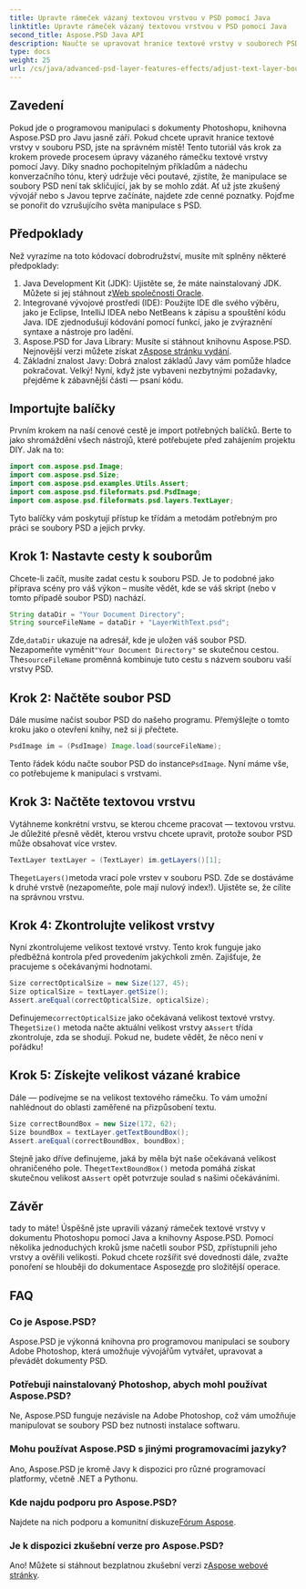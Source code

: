 ```yaml
---
title: Upravte rámeček vázaný textovou vrstvou v PSD pomocí Java
linktitle: Upravte rámeček vázaný textovou vrstvou v PSD pomocí Java
second_title: Aspose.PSD Java API
description: Naučte se upravovat hranice textové vrstvy v souborech PSD pomocí Java s Aspose.PSD. Jednoduchý průvodce s pokyny krok za krokem.
type: docs
weight: 25
url: /cs/java/advanced-psd-layer-features-effects/adjust-text-layer-bound-box-psd/
---
```

## Zavedení
Pokud jde o programovou manipulaci s dokumenty Photoshopu, knihovna Aspose.PSD pro Javu jasně září. Pokud chcete upravit hranice textové vrstvy v souboru PSD, jste na správném místě! Tento tutoriál vás krok za krokem provede procesem úpravy vázaného rámečku textové vrstvy pomocí Javy.
Díky snadno pochopitelným příkladům a nádechu konverzačního tónu, který udržuje věci poutavé, zjistíte, že manipulace se soubory PSD není tak skličující, jak by se mohlo zdát. Ať už jste zkušený vývojář nebo s Javou teprve začínáte, najdete zde cenné poznatky. Pojďme se ponořit do vzrušujícího světa manipulace s PSD.
## Předpoklady
Než vyrazíme na toto kódovací dobrodružství, musíte mít splněny některé předpoklady:
1. Java Development Kit (JDK): Ujistěte se, že máte nainstalovaný JDK. Můžete si jej stáhnout z[Web společnosti Oracle](https://www.oracle.com/java/technologies/javase-jdk11-downloads.html).
2. Integrované vývojové prostředí (IDE): Použijte IDE dle svého výběru, jako je Eclipse, IntelliJ IDEA nebo NetBeans k zápisu a spouštění kódu Java. IDE zjednodušují kódování pomocí funkcí, jako je zvýraznění syntaxe a nástroje pro ladění.
3.  Aspose.PSD for Java Library: Musíte si stáhnout knihovnu Aspose.PSD. Nejnovější verzi můžete získat z[Aspose stránku vydání](https://releases.aspose.com/psd/java/). 
4. Základní znalost Javy: Dobrá znalost základů Javy vám pomůže hladce pokračovat.
Velký! Nyní, když jste vybaveni nezbytnými požadavky, přejděme k zábavnější části — psaní kódu.
## Importujte balíčky
Prvním krokem na naší cenové cestě je import potřebných balíčků. Berte to jako shromáždění všech nástrojů, které potřebujete před zahájením projektu DIY. Jak na to:
```java
import com.aspose.psd.Image;
import com.aspose.psd.Size;
import com.aspose.psd.examples.Utils.Assert;
import com.aspose.psd.fileformats.psd.PsdImage;
import com.aspose.psd.fileformats.psd.layers.TextLayer;
```
Tyto balíčky vám poskytují přístup ke třídám a metodám potřebným pro práci se soubory PSD a jejich prvky.
## Krok 1: Nastavte cesty k souborům
Chcete-li začít, musíte zadat cestu k souboru PSD. Je to podobné jako příprava scény pro váš výkon – musíte vědět, kde se váš skript (nebo v tomto případě soubor PSD) nachází.

```java
String dataDir = "Your Document Directory"; 
String sourceFileName = dataDir + "LayerWithText.psd";
```
 Zde,`dataDir` ukazuje na adresář, kde je uložen váš soubor PSD. Nezapomeňte vyměnit`"Your Document Directory"` se skutečnou cestou. The`sourceFileName` proměnná kombinuje tuto cestu s názvem souboru vaší vrstvy PSD.
## Krok 2: Načtěte soubor PSD
Dále musíme načíst soubor PSD do našeho programu. Přemýšlejte o tomto kroku jako o otevření knihy, než si ji přečtete.

```java
PsdImage im = (PsdImage) Image.load(sourceFileName);
```
 Tento řádek kódu načte soubor PSD do instance`PsdImage`. Nyní máme vše, co potřebujeme k manipulaci s vrstvami.
## Krok 3: Načtěte textovou vrstvu
Vytáhneme konkrétní vrstvu, se kterou chceme pracovat — textovou vrstvu. Je důležité přesně vědět, kterou vrstvu chcete upravit, protože soubor PSD může obsahovat více vrstev.

```java
TextLayer textLayer = (TextLayer) im.getLayers()[1];
```
 The`getLayers()`metoda vrací pole vrstev v souboru PSD. Zde se dostáváme k druhé vrstvě (nezapomeňte, pole mají nulový index!). Ujistěte se, že cílíte na správnou vrstvu.
## Krok 4: Zkontrolujte velikost vrstvy
Nyní zkontrolujeme velikost textové vrstvy. Tento krok funguje jako předběžná kontrola před provedením jakýchkoli změn. Zajišťuje, že pracujeme s očekávanými hodnotami.

```java
Size correctOpticalSize = new Size(127, 45);
Size opticalSize = textLayer.getSize();
Assert.areEqual(correctOpticalSize, opticalSize);
```
 Definujeme`correctOpticalSize` jako očekávaná velikost textové vrstvy. The`getSize()` metoda načte aktuální velikost vrstvy a`Assert` třída zkontroluje, zda se shodují. Pokud ne, budete vědět, že něco není v pořádku!
## Krok 5: Získejte velikost vázané krabice
Dále — podívejme se na velikost textového rámečku. To vám umožní nahlédnout do oblasti zaměřené na přizpůsobení textu.

```java
Size correctBoundBox = new Size(172, 62);
Size boundBox = textLayer.getTextBoundBox();
Assert.areEqual(correctBoundBox, boundBox);
```
 Stejně jako dříve definujeme, jaká by měla být naše očekávaná velikost ohraničeného pole. The`getTextBoundBox()` metoda pomáhá získat skutečnou velikost a`Assert` opět potvrzuje soulad s našimi očekáváními.
## Závěr
 tady to máte! Úspěšně jste upravili vázaný rámeček textové vrstvy v dokumentu Photoshopu pomocí Java a knihovny Aspose.PSD. Pomocí několika jednoduchých kroků jsme načetli soubor PSD, zpřístupnili jeho vrstvy a ověřili velikosti. Pokud chcete rozšířit své dovednosti dále, zvažte ponoření se hlouběji do dokumentace Aspose[zde](https://reference.aspose.com/psd/java/) pro složitější operace.
## FAQ
### Co je Aspose.PSD?
Aspose.PSD je výkonná knihovna pro programovou manipulaci se soubory Adobe Photoshop, která umožňuje vývojářům vytvářet, upravovat a převádět dokumenty PSD.
### Potřebuji nainstalovaný Photoshop, abych mohl používat Aspose.PSD?
Ne, Aspose.PSD funguje nezávisle na Adobe Photoshop, což vám umožňuje manipulovat se soubory PSD bez nutnosti instalace softwaru.
### Mohu používat Aspose.PSD s jinými programovacími jazyky?
Ano, Aspose.PSD je kromě Javy k dispozici pro různé programovací platformy, včetně .NET a Pythonu.
### Kde najdu podporu pro Aspose.PSD?
Najdete na nich podporu a komunitní diskuze[Fórum Aspose](https://forum.aspose.com/c/psd/34).
### Je k dispozici zkušební verze pro Aspose.PSD?
 Ano! Můžete si stáhnout bezplatnou zkušební verzi z[Aspose webové stránky](https://releases.aspose.com/).